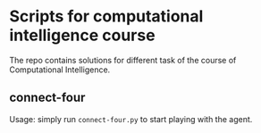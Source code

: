 # Scripts for computational intelligence course

The repo contains solutions for different task of the course of Computational Intelligence.

## connect-four

Usage: simply run `connect-four.py` to start playing with the agent.

